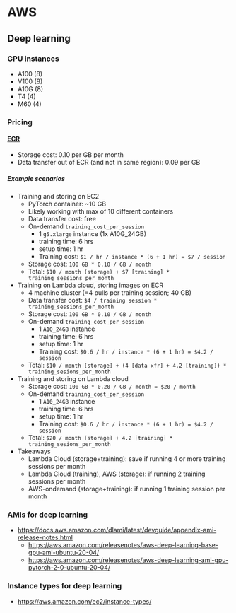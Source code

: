 # AWS

## Deep learning

### GPU instances
- A100 (8)
- V100 (8)
- A10G (8)
- T4 (4)
- M60 (4)

### Pricing

#### [ECR](https://aws.amazon.com/ecr/pricing/)
- Storage cost: 0.10 per GB per month
- Data transfer out of ECR (and not in same region): 0.09 per GB

##### Example scenarios
- Training and storing on EC2
    - PyTorch container: ~10 GB
    - Likely working with max of 10 different containers
    - Data transfer cost: free
    - On-demand `training_cost_per_session`
        - 1 `g5.xlarge` instance (1x A10G_24GB)
        - training time: 6 hrs
        - setup time: 1 hr
        - Training cost: `$1 / hr / instance * (6 + 1 hr) = $7 / session`
    - Storage cost: `100 GB * 0.10 / GB / month`
    - Total: `$10 / month (storage) + $7 [training] * training_sessions_per_month`
- Training on Lambda cloud, storing images on ECR
    - 4 machine cluster (=4 pulls per training session; 40 GB)
    - Data transfer cost: `$4 / training session * training_sessions_per_month`
    - Storage cost: `100 GB * 0.10 / GB / month`
    - On-demand `training_cost_per_session`
        - 1 `A10_24GB` instance
        - training time: 6 hrs
        - setup time: 1 hr
        - Training cost: `$0.6 / hr / instance * (6 + 1 hr) = $4.2 / session`
    - Total: `$10 / month [storage] + (4 [data xfr] + 4.2 [training]) * training_sesions_per_month`
- Training and storing on Lambda cloud
    - Storage cost: `100 GB * 0.20 / GB / month = $20 / month`
    - On-demand `training_cost_per_session`
        - 1 `A10_24GB` instance
        - training time: 6 hrs
        - setup time: 1 hr
        - Training cost: `$0.6 / hr / instance * (6 + 1 hr) = $4.2 / session`
    - Total: `$20 / month [storage] + 4.2 [training] * training_sesions_per_month`
- Takeaways
    - Lambda Cloud (storage+training): save if running 4 or more training sessions per month
    - Lambda Cloud (training), AWS (storage): if running 2 training sessions per month
    - AWS-ondemand (storage+training): if running 1 training session per month


### AMIs for deep learning
- https://docs.aws.amazon.com/dlami/latest/devguide/appendix-ami-release-notes.html
  - https://aws.amazon.com/releasenotes/aws-deep-learning-base-gpu-ami-ubuntu-20-04/
  - https://aws.amazon.com/releasenotes/aws-deep-learning-ami-gpu-pytorch-2-0-ubuntu-20-04/

### Instance types for deep learning
- https://aws.amazon.com/ec2/instance-types/
